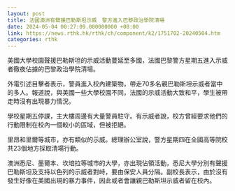 ```yaml
---
layout: post
title: 法國澳洲有聲援巴勒斯坦示威　警方進入巴黎政治學院清場
date: 2024-05-04 00:27:09.000000000 +08:00
link: https://news.rthk.hk/rthk/ch/component/k2/1751702-20240504.htm
categories: rthk
---
```


美國大學校園聲援巴勒斯坦的示威活動蔓延至多國，法國巴黎警方星期五進入示威者徹夜佔據的巴黎政治學院清場。

外電引述目擊者表示，警員進入校內建築物，帶走70多名親巴勒斯坦示威者當中的多人。報道說，與美國一些大學校園不同，法國的示威活動大致和平，學生被帶走時沒有出現暴力情況。

學校星期五停課，主大樓周邊有大量警員駐守。有示威者說，校方曾經要求他們的行動限制在校內一個較小的區域，但被拒絕。

里昂和里爾等城市，亦有類似的示威。總理辦公室說，警方星期四在全國高等院校共23個地方採取清場行動。

澳洲悉尼、墨爾本、坎培拉等城市的大學，亦出現佔領活動，悉尼大學分別有聲援巴勒斯坦及支持以色列的示威者對峙，要由保安人員分隔。副校長表示，由於沒有發生好像在美國出現的暴力事件，因此或者會讓親巴勒斯坦示威者留在校內。
